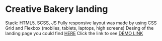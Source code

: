 # Creative Bakery landing
Stack: HTML5, SCSS, JS Fully responsive layout was made by using CSS Grid and Flexbox (mobiles, tablets, laptops, high screens) Desing of the landing page you could find [HERE](https://www.figma.com/file/zIi6yfSpSIV4dnTzwaXSjt/Bakerlab?node-id=0%3A1) Click the link to see [DEMO LINK](https://aleksandr-semerenko.github.io/layout_creativeBakery_2021/)
